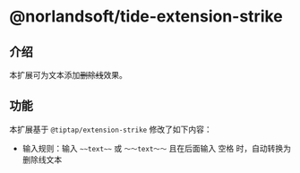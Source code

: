 # @norlandsoft/tide-extension-strike

## 介绍

本扩展可为文本添加~~删除线~~效果。

## 功能

本扩展基于 `@tiptap/extension-strike` 修改了如下内容：

- 输入规则：输入 `~~text~~` 或 `～～text～～` 且在后面输入 <kbd>空格</kbd> 时，自动转换为删除线文本

